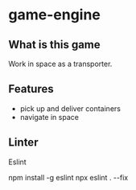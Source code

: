 # game-engine

## What is this game

Work in space as a transporter.

## Features

-   pick up and deliver containers
-   navigate in space


## Linter

Eslint

npm install -g eslint
npx eslint . --fix

